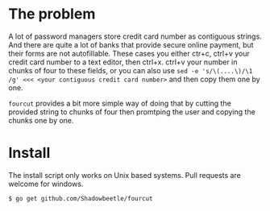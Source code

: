 # The problem

A lot of password managers store credit card number as contiguous strings. And there are quite a lot of banks that provide secure online payment, but their forms are not autofillable. These cases you either ctr+c, ctrl+v your credit card number to a text editor, then ctrl+x. ctrl+v your number in chunks of four to these fields, or you can also use `sed -e 's/\(....\)/\1 /g' <<< <your contiguous credit card number>` and then copy them one by one.

`fourcut` provides a bit more simple way of doing that by cutting the provided string to chunks of four then promtping the user and copying the chunks one by one.

# Install

The install script only works on Unix based systems. Pull requests are welcome for windows.

```sh
$ go get github.com/Shadowbeetle/fourcut
```

